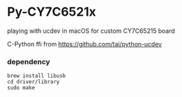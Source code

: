 # Py-CY7C6521x
playing with ucdev in macOS for custom CY7C65215 board


C-Python ffi from
https://github.com/tai/python-ucdev


### dependency

```shell
brew install libusb
cd driver/library
sudo make
```


